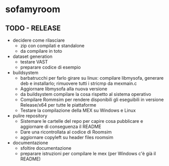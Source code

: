# sofamyroom

## TODO - RELEASE

* decidere come rilasciare
  * zip con compilati e standalone  	
  * da compilare in toto
* dataset generation
  * testare VAST
  * preparare codice di esempio
* buildsystem
  * barbatrucchi per farlo girare su 	linux: compilare libmysofa, generare deb e installarlo; rimuovere 	tutti i stricmp da mexmain.c
  * Aggiornare libmysofa alla nuova 	versione
  * da buildsystem compilare la cosa 	rispetto al sistema operativo
  * Compilare Rommsim per rendere 	disponibili gli eseguibili in versione Release/x64 per tutte le 	piattaforme
  * Testare la compilazione della MEX su 	Windows e Linux
* pulire repository
  * Sistemare le cartelle del repo per 	capire cosa pubblicare e aggiornare di conseguenza il README
  * Dare una ricontrollata al codice di 	Roomsim
  * aggiornare copyleft su header files 	roomsim
* documentazione
  * sfoltire documentazione
  * preparare istruzioni per compilare le 	mex (per Windows c'è già il README)


